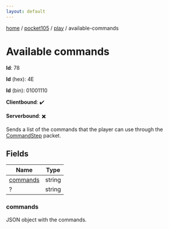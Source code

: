 ```yaml
---
layout: default
---
```


[home](/)  /  [pocket105](/protocol/pocket105)  /  [play](/protocol/pocket105/play)  /  available-commands

# Available commands

**Id**: 78

**Id** (hex): 4E

**Id** (bin): 01001110

**Clientbound**: ✔️

**Serverbound**: ✖️

Sends a list of the commands that the player can use through the [CommandStep](#play_command-step) packet.

## Fields

Name | Type
---|---
[commands](#commands) | string
? | string

### commands

JSON object with the commands.

